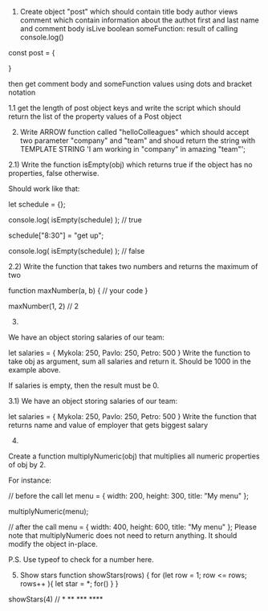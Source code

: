 1. Create object "post" which should contain
title
body
author
views
comment which contain information about the authot first and last name and comment body
isLive boolean
someFunction: result of calling console.log()

const post = {

}

then get comment body and someFunction values using dots and bracket notation

1.1 get the length of post object keys and  write the script which should return the list of the property values of a Post object


2. Write ARROW function called "helloColleagues" which should accept two parameter "company" and "team" and shoud return the string with
  TEMPLATE STRING 'I am working in "company" in amazing "team"';

2.1) 
Write the function isEmpty(obj) which returns true if the object has no properties, false otherwise.

Should work like that:

let schedule = {};

console.log( isEmpty(schedule) ); // true

schedule["8:30"] = "get up";

console.log( isEmpty(schedule) ); // false


2.2) Write the function that takes two numbers and returns the maximum of two

function maxNumber(a, b) {
  // your code
}

maxNumber(1, 2) // 2

3)
We have an object storing salaries of our team:

let salaries = {
  Mykola: 250,
  Pavlo: 250,
  Petro: 500
}
Write the function to take obj as argument, sum all salaries and return it. Should be 1000 in the example above.

If salaries is empty, then the result must be 0.

3.1)
We have an object storing salaries of our team:

let salaries = {
  Mykola: 250,
  Pavlo: 250,
  Petro: 500
}
Write the function that returns name and value of employer that gets biggest salary


4)
Create a function multiplyNumeric(obj) that multiplies all numeric properties of obj by 2.

For instance:

// before the call
let menu = {
  width: 200,
  height: 300,
  title: "My menu"
};

multiplyNumeric(menu);

// after the call
menu = {
  width: 400,
  height: 600,
  title: "My menu"
};
Please note that multiplyNumeric does not need to return anything. It should modify the object in-place.

P.S. Use typeof to check for a number here.


5) Show stars
function showStars(rows) {
    for (let row = 1; row <= rows; rows++ ){
      let star = *;
      for()
    }
}

showStars(4) // * ** *** ****
